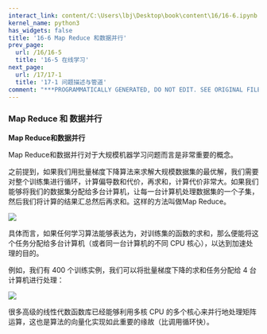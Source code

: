```yaml
---
interact_link: content/C:\Users\lbj\Desktop\book\content\16/16-6.ipynb
kernel_name: python3
has_widgets: false
title: '16-6 Map Reduce 和数据并行'
prev_page:
  url: /16/16-5
  title: '16-5 在线学习'
next_page:
  url: /17/17-1
  title: '17-1 问题描述与管道'
comment: "***PROGRAMMATICALLY GENERATED, DO NOT EDIT. SEE ORIGINAL FILES IN /content***"
---
```


### Map Reduce 和 数据并行

**Map Reduce和数据并行**

Map Reduce和数据并行对于大规模机器学习问题而言是非常重要的概念。

之前提到，如果我们用批量梯度下降算法来求解大规模数据集的最优解，我们需要对整个训练集进行循环，计算偏导数和代价，再求和，计算代价非常大。如果我们能够将我们的数据集分配给多台计算机，让每一台计算机处理数据集的一个子集，然后我们将计算的结果汇总然后再求和。这样的方法叫做Map Reduce。 

![](https://i.loli.net/2018/12/02/5c032040ec21d.png)


具体而言，如果任何学习算法能够表达为，对训练集的函数的求和，那么便能将这个任务分配给多台计算机（或者同一台计算机的不同 CPU 核心），以达到加速处理的目的。 


例如，我们有 400 个训练实例，我们可以将批量梯度下降的求和任务分配给 4 台计算机进行处理： 
 
 ![](https://i.loli.net/2018/12/02/5c032078d2e92.png)
 
 很多高级的线性代数函数库已经能够利用多核 CPU 的多个核心来并行地处理矩阵运算，这也是算法的向量化实现如此重要的缘故（比调用循环快）。
